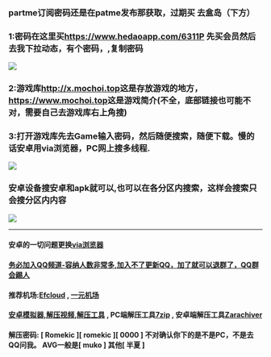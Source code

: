### partme订阅密码还是在patme发布那获取，过期买 去盒岛（下方）
### 1:密码在这里买<https://www.hedaoapp.com/6311P> 先买会员然后去我下拉动态，有个密码，,复制密码
![](https://i.imgtg.com/2023/05/16/OMZGor.jpg)
### 2:游戏库<http://x.mochoi.top>这是存放游戏的地方，<https://www.mochoi.top>这是游戏简介(不全，底部链接也可能不对，需要自己去游戏库右上角搜)
### 3:打开游戏库先去Game输入密码，然后随便搜索，随便下载。慢的话安卓用via浏览器，PC网上搜多线程.
![](https://i.imgtg.com/2023/05/16/OMZLsc.jpg)
### 安卓设备搜安卓和apk就可以,也可以在各分区内搜索，这样会搜索只会搜分区内内容
![](https://i.imgtg.com/2023/04/14/86A6Y.webp)
***
#### 安卓的一切问题更换[via浏览器](https://viayoo.com/zh-cn)
#### [务必加入QQ频道-容纳人数非常多,加入不了更新QQ，加了就可以退群了，QQ群会踢人](https://pd.qq.com/s/84ljkq53i)
#### 推荐机场:[Efcloud](https://www.efcloud.net/#/register?code=WnbfsJAm)  ,  [一元机场](https://xn--4gq62f52gdss.com/#/register?code=KZXciMqn)
#### [安卓模拟器,解压视频,解压工具](http://x.mochoi.top/Rubbish) , PC端解压工具[7zip](https://experiments-alicdn.sparanoid.net/7z/7z2201-x64.exe) , 安卓端解压工具[Zarachiver](http://x.mochoi.top/Rubbish/APK)
#### 解压密码: [ Romekic ][ romekic ][ 0000 ] 不对确认你下的是不是PC，不是去QQ问我。   AVG一般是[ muko ]  其他[ 半夏 ]
